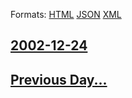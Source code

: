 
Formats: [HTML](2002/12/24/index.html)  [JSON](2002/12/24/index.json)  [XML](2002/12/24/index.xml)  

## [2002-12-24](/news/2002/12/24/index.md)

## [Previous Day...](/news/2002/12/23/index.md)

